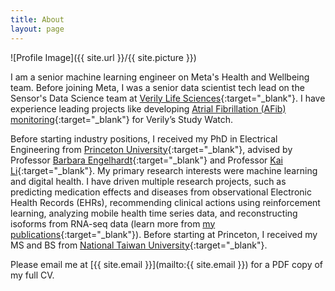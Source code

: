 ```yaml
---
title: About
layout: page
---
```

![Profile Image]({{ site.url }}/{{ site.picture }})

I am a senior machine learning engineer on Meta's Health and Wellbeing team. Before joining Meta, I was a senior data scientist tech lead on the Sensor's Data Science team at [Verily Life Sciences](https://verily.com/){:target="_blank"}. I have experience leading projects like developing [Atrial Fibrillation (AFib) monitoring](https://doi.org/10.1161/JAHA.123.030543){:target="_blank"} for Verily’s Study Watch.

Before starting industry positions, I received my PhD in Electrical Engineering from [Princeton University](https://www.princeton.edu/){:target="_blank"}, advised by Professor [Barbara Engelhardt](https://profiles.stanford.edu/barbara-engelhardt){:target="_blank"} and Professor [Kai Li](https://www.cs.princeton.edu/people/profile/li){:target="_blank"}. My primary research interests were machine learning and digital health. I have driven multiple research projects, such as predicting medication effects and diseases from observational Electronic Health Records (EHRs), recommending clinical actions using reinforcement learning, analyzing mobile health time series data, and reconstructing isoforms from RNA-seq data (learn more from [my publications](https://li-fangcheng.github.io/publications/){:target="_blank"}). Before starting at Princeton, I received my MS and BS from [National Taiwan University](http://www.ntu.edu.tw/english/){:target="_blank"}.

Please email me at [{{ site.email }}](mailto:{{ site.email }}) for a PDF copy of my full CV.
